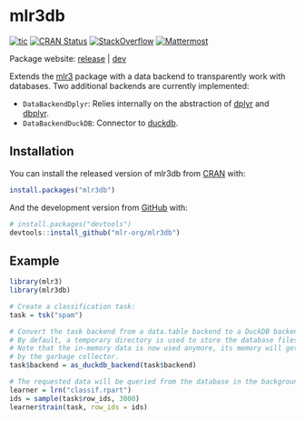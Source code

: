 
# mlr3db

<!-- badges: start -->

[![tic](https://github.com/mlr-org/mlr3db/workflows/tic/badge.svg?branch=master)](https://github.com/mlr-org/mlr3db/actions)
[![CRAN
Status](https://www.r-pkg.org/badges/version-ago/mlr3db)](https://cran.r-project.org/package=mlr3db)
[![StackOverflow](https://img.shields.io/badge/stackoverflow-mlr3-orange.svg)](https://stackoverflow.com/questions/tagged/mlr3)
[![Mattermost](https://img.shields.io/badge/chat-mattermost-orange.svg)](https://lmmisld-lmu-stats-slds.srv.mwn.de/mlr_invite/)
<!-- badges: end -->

Package website: [release](https://mlr3db.mlr-org.com/) \|
[dev](https://mlr3db.mlr-org.com/dev/)

Extends the [mlr3](https://mlr3.mlr-org.com/) package with a data
backend to transparently work with databases. Two additional backends
are currently implemented:

-   `DataBackendDplyr`: Relies internally on the abstraction of
    [dplyr](https://dplyr.tidyverse.org/) and
    [dbplyr](https://dbplyr.tidyverse.org/).
-   `DataBackendDuckDB`: Connector to
    [duckdb](https://cran.r-project.org/package=duckdb).

## Installation

You can install the released version of mlr3db from
[CRAN](https://CRAN.R-project.org) with:

``` r
install.packages("mlr3db")
```

And the development version from [GitHub](https://github.com/) with:

``` r
# install.packages("devtools")
devtools::install_github("mlr-org/mlr3db")
```

## Example

``` r
library(mlr3)
library(mlr3db)

# Create a classification task:
task = tsk("spam")

# Convert the task backend from a data.table backend to a DuckDB backend.
# By default, a temporary directory is used to store the database files.
# Note that the in-memory data is now used anymore, its memory will get freed
# by the garbage collector.
task$backend = as_duckdb_backend(task$backend)

# The requested data will be queried from the database in the background:
learner = lrn("classif.rpart")
ids = sample(task$row_ids, 3000)
learner$train(task, row_ids = ids)
```
